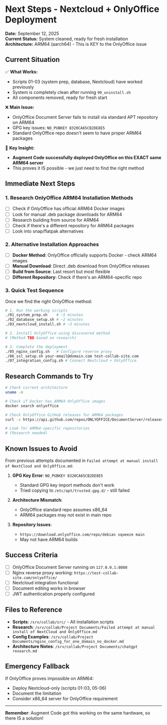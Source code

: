 # Next Steps - Nextcloud + OnlyOffice Deployment

**Date:** September 12, 2025  
**Current Status:** System cleaned, ready for fresh installation  
**Architecture:** ARM64 (aarch64) - This is KEY to the OnlyOffice issue

## Current Situation

✅ **What Works:**
- Scripts 01-03 (system prep, database, Nextcloud) have worked previously
- System is completely clean after running `99_uninstall.sh`
- All components removed, ready for fresh start

❌ **Main Issue:**
- OnlyOffice Document Server fails to install via standard APT repository on ARM64
- GPG key issues: `NO_PUBKEY 8320CA65CB2DE8E5`
- Standard OnlyOffice repo doesn't seem to have proper ARM64 packages

🎯 **Key Insight:**
- **Augment Code successfully deployed OnlyOffice on this EXACT same ARM64 server**
- This proves it IS possible - we just need to find the right method

## Immediate Next Steps

### 1. Research OnlyOffice ARM64 Installation Methods
- [ ] Check if OnlyOffice has official ARM64 Docker images
- [ ] Look for manual .deb package downloads for ARM64
- [ ] Research building from source for ARM64
- [ ] Check if there's a different repository for ARM64 packages
- [ ] Look into snap/flatpak alternatives

### 2. Alternative Installation Approaches
- [ ] **Docker Method**: OnlyOffice officially supports Docker - check ARM64 images
- [ ] **Manual Download**: Direct .deb download from OnlyOffice releases
- [ ] **Build from Source**: Last resort but most flexible
- [ ] **Different Repository**: Check if there's an ARM64-specific repo

### 3. Quick Test Sequence
Once we find the right OnlyOffice method:
```bash
# 1. Run the working scripts
./01_system_prep.sh    # ~5 minutes
./02_database_setup.sh # ~2 minutes  
./03_nextcloud_install.sh # ~3 minutes

# 2. Install OnlyOffice using discovered method
# (Method TBD based on research)

# 3. Complete the deployment
./05_nginx_config.sh   # Configure reverse proxy
./06_ssl_setup.sh your-email@domain.com test-collab-site.com
./07_integration_config.sh # Connect Nextcloud + OnlyOffice
```

## Research Commands to Try

```bash
# Check current architecture
uname -m

# Check if Docker has ARM64 OnlyOffice images
docker search onlyoffice

# Check OnlyOffice GitHub releases for ARM64 packages
curl -s https://api.github.com/repos/ONLYOFFICE/DocumentServer/releases/latest

# Look for ARM64-specific repositories
# (Research needed)
```

## Known Issues to Avoid

From previous attempts documented in `Failed attempt at manual install of NextCloud and OnlyOffice.md`:

1. **GPG Key Error**: `NO_PUBKEY 8320CA65CB2DE8E5`
   - Standard GPG key import methods don't work
   - Tried copying to `/etc/apt/trusted.gpg.d/` - still failed

2. **Architecture Mismatch**: 
   - OnlyOffice standard repo assumes x86_64
   - ARM64 packages may not exist in main repo

3. **Repository Issues**:
   - `https://download.onlyoffice.com/repo/debian squeeze main` 
   - May not have ARM64 builds

## Success Criteria

- [ ] OnlyOffice Document Server running on `127.0.0.1:8080`
- [ ] Nginx reverse proxy working: `https://test-collab-site.com/onlyoffice/`
- [ ] Nextcloud integration functional
- [ ] Document editing works in browser
- [ ] JWT authentication properly configured

## Files to Reference

- **Scripts**: `/srv/collab/src/` - All installation scripts
- **Research**: `/srv/collab/Project Documents/Failed attempt at manual install of NextCloud and OnlyOffice.md`
- **Config Examples**: `/srv/collab/Project Documents/nginx_config_for_one_domain_no_docker.md`
- **Architecture Notes**: `/srv/collab/Project Documents/chatgpt research.md`

## Emergency Fallback

If OnlyOffice proves impossible on ARM64:
- Deploy Nextcloud-only (scripts 01-03, 05-06)
- Document the limitation
- Consider x86_64 server for OnlyOffice requirement

---

**Remember**: Augment Code got this working on the same hardware, so there IS a solution!
